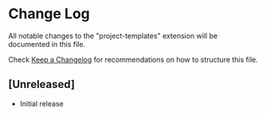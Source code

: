 # Change Log
All notable changes to the "project-templates" extension will be documented in this file.

Check [Keep a Changelog](http://keepachangelog.com/) for recommendations on how to structure this file.

## [Unreleased]
- Initial release